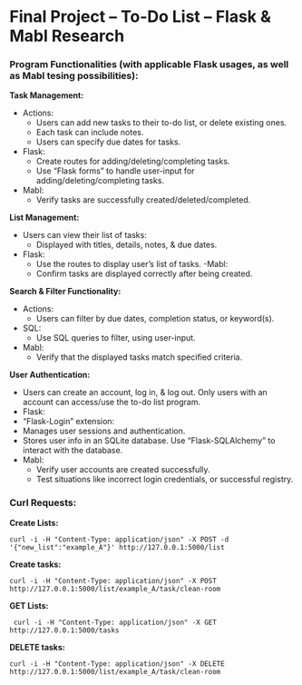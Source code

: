 
# Final Project – To-Do List – Flask & Mabl Research


### Program Functionalities (with applicable Flask usages, as well as Mabl tesing possibilities):
**Task Management:**
- Actions:
  - Users can add new tasks to their to-do list, or delete existing ones.
  - Each task can include notes.
  - Users can specify due dates for tasks.
- Flask:
    -  Create routes for adding/deleting/completing tasks.
    - Use “Flask forms” to handle user-input for adding/deleting/completing tasks.
- Mabl:
    - Verify tasks are successfully created/deleted/completed.

**List Management:**
- Users can view their list of tasks:
  - Displayed with titles, details, notes, & due dates.
- Flask:
  - Use the routes to display user’s list of tasks.
-Mabl:
  - Confirm tasks are displayed correctly after being created.

**Search & Filter Functionality:**
- Actions:
    - Users can filter by due dates, completion status, or keyword(s).
- SQL:
  - Use SQL queries to filter, using user-input.
- Mabl:
  - Verify that the displayed tasks match specified criteria.

**User Authentication:**
- Users can create an account, log in, & log out. Only users with an account can access/use the to-do list program.
-   Flask:
  - “Flask-Login” extension:
- Manages user sessions and authentication.
- Stores user info in an SQLite database. Use “Flask-SQLAlchemy” to interact with the database.
- Mabl:
  - Verify user accounts are created successfully.
  - Test situations like incorrect login credentials, or successful registry.



### Curl Requests:
**Create Lists:**
```
curl -i -H "Content-Type: application/json" -X POST -d '{"new_list":"example_A"}' http://127.0.0.1:5000/list

```
**Create tasks:**
```
curl -i -H "Content-Type: application/json" -X POST  http://127.0.0.1:5000/list/example_A/task/clean-room
```
**GET Lists:**
```
 curl -i -H "Content-Type: application/json" -X GET  http://127.0.0.1:5000/tasks
```
**DELETE tasks:**
```
curl -i -H "Content-Type: application/json" -X DELETE http://127.0.0.1:5000/list/example_A/task/clean-room

```

